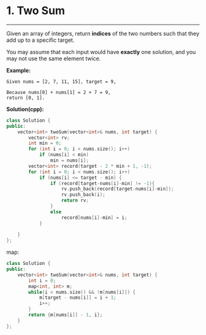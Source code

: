 # 1. Two Sum

---

Given an array of integers, return **indices** of the two numbers such that they add up to a specific target.

You may assume that each input would have **exactly** one solution, and you may not use the same element twice.

**Example:**
```
Given nums = [2, 7, 11, 15], target = 9,

Because nums[0] + nums[1] = 2 + 7 = 9,
return [0, 1].

```

**Solution(cpp):**
```cpp
class Solution {
public:
    vector<int> twoSum(vector<int>& nums, int target) {
        vector<int> rv;
        int min = 0;
        for (int i = 0; i < nums.size(); i++)
            if (nums[i] < min)
                min = nums[i];
        vector<int> record(target - 2 * min + 1, -1);
        for (int i = 0; i < nums.size(); i++)
            if (nums[i] <= target - min) {
                if (record[target-nums[i]-min] != -1){
                    rv.push_back(record[target-nums[i]-min]);
                    rv.push_back(i);
                    return rv;
                }
                else
                    record[nums[i]-min] = i;
            }
        
    }
};
```

map:
```cpp
class Solution {
public:
    vector<int> twoSum(vector<int>& nums, int target) {
        int i = 0;
        map<int, int> m;
        while(i < nums.size() && !m[nums[i]]) {
            m[target - nums[i]] = i + 1;
            i++;
        }
        return {m[nums[i]] - 1, i};
    }
};
```